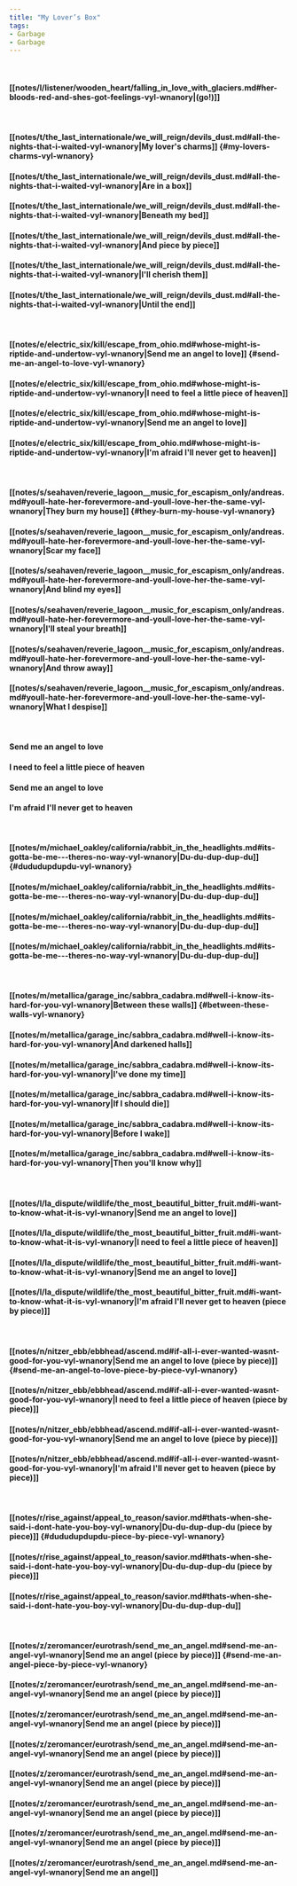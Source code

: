 ```yaml
---
title: "My Lover’s Box"
tags:
- Garbage
- Garbage
---
```

&nbsp;
#### [[notes/l/listener/wooden_heart/falling_in_love_with_glaciers.md#her-bloods-red-and-shes-got-feelings-vyl-wnanory|(go!)]]
&nbsp;
#### [[notes/t/the_last_internationale/we_will_reign/devils_dust.md#all-the-nights-that-i-waited-vyl-wnanory|My lover's charms]] {#my-lovers-charms-vyl-wnanory}
#### [[notes/t/the_last_internationale/we_will_reign/devils_dust.md#all-the-nights-that-i-waited-vyl-wnanory|Are in a box]]
#### [[notes/t/the_last_internationale/we_will_reign/devils_dust.md#all-the-nights-that-i-waited-vyl-wnanory|Beneath my bed]]
#### [[notes/t/the_last_internationale/we_will_reign/devils_dust.md#all-the-nights-that-i-waited-vyl-wnanory|And piece by piece]]
#### [[notes/t/the_last_internationale/we_will_reign/devils_dust.md#all-the-nights-that-i-waited-vyl-wnanory|I'll cherish them]]
#### [[notes/t/the_last_internationale/we_will_reign/devils_dust.md#all-the-nights-that-i-waited-vyl-wnanory|Until the end]]
&nbsp;
#### [[notes/e/electric_six/kill/escape_from_ohio.md#whose-might-is-riptide-and-undertow-vyl-wnanory|Send me an angel to love]] {#send-me-an-angel-to-love-vyl-wnanory}
#### [[notes/e/electric_six/kill/escape_from_ohio.md#whose-might-is-riptide-and-undertow-vyl-wnanory|I need to feel a little piece of heaven]]
#### [[notes/e/electric_six/kill/escape_from_ohio.md#whose-might-is-riptide-and-undertow-vyl-wnanory|Send me an angel to love]]
#### [[notes/e/electric_six/kill/escape_from_ohio.md#whose-might-is-riptide-and-undertow-vyl-wnanory|I'm afraid I'll never get to heaven]]
&nbsp;
#### [[notes/s/seahaven/reverie_lagoon__music_for_escapism_only/andreas.md#youll-hate-her-forevermore-and-youll-love-her-the-same-vyl-wnanory|They burn my house]] {#they-burn-my-house-vyl-wnanory}
#### [[notes/s/seahaven/reverie_lagoon__music_for_escapism_only/andreas.md#youll-hate-her-forevermore-and-youll-love-her-the-same-vyl-wnanory|Scar my face]]
#### [[notes/s/seahaven/reverie_lagoon__music_for_escapism_only/andreas.md#youll-hate-her-forevermore-and-youll-love-her-the-same-vyl-wnanory|And blind my eyes]]
#### [[notes/s/seahaven/reverie_lagoon__music_for_escapism_only/andreas.md#youll-hate-her-forevermore-and-youll-love-her-the-same-vyl-wnanory|I'll steal your breath]]
#### [[notes/s/seahaven/reverie_lagoon__music_for_escapism_only/andreas.md#youll-hate-her-forevermore-and-youll-love-her-the-same-vyl-wnanory|And throw away]]
#### [[notes/s/seahaven/reverie_lagoon__music_for_escapism_only/andreas.md#youll-hate-her-forevermore-and-youll-love-her-the-same-vyl-wnanory|What I despise]]
&nbsp;
#### Send me an angel to love
#### I need to feel a little piece of heaven
#### Send me an angel to love
#### I'm afraid I'll never get to heaven
&nbsp;
#### [[notes/m/michael_oakley/california/rabbit_in_the_headlights.md#its-gotta-be-me---theres-no-way-vyl-wnanory|Du-du-dup-dup-du]] {#dududupdupdu-vyl-wnanory}
#### [[notes/m/michael_oakley/california/rabbit_in_the_headlights.md#its-gotta-be-me---theres-no-way-vyl-wnanory|Du-du-dup-dup-du]]
#### [[notes/m/michael_oakley/california/rabbit_in_the_headlights.md#its-gotta-be-me---theres-no-way-vyl-wnanory|Du-du-dup-dup-du]]
#### [[notes/m/michael_oakley/california/rabbit_in_the_headlights.md#its-gotta-be-me---theres-no-way-vyl-wnanory|Du-du-dup-dup-du]]
&nbsp;
#### [[notes/m/metallica/garage_inc/sabbra_cadabra.md#well-i-know-its-hard-for-you-vyl-wnanory|Between these walls]] {#between-these-walls-vyl-wnanory}
#### [[notes/m/metallica/garage_inc/sabbra_cadabra.md#well-i-know-its-hard-for-you-vyl-wnanory|And darkened halls]]
#### [[notes/m/metallica/garage_inc/sabbra_cadabra.md#well-i-know-its-hard-for-you-vyl-wnanory|I've done my time]]
#### [[notes/m/metallica/garage_inc/sabbra_cadabra.md#well-i-know-its-hard-for-you-vyl-wnanory|If I should die]]
#### [[notes/m/metallica/garage_inc/sabbra_cadabra.md#well-i-know-its-hard-for-you-vyl-wnanory|Before I wake]]
#### [[notes/m/metallica/garage_inc/sabbra_cadabra.md#well-i-know-its-hard-for-you-vyl-wnanory|Then you'll know why]]
&nbsp;
#### [[notes/l/la_dispute/wildlife/the_most_beautiful_bitter_fruit.md#i-want-to-know-what-it-is-vyl-wnanory|Send me an angel to love]]
#### [[notes/l/la_dispute/wildlife/the_most_beautiful_bitter_fruit.md#i-want-to-know-what-it-is-vyl-wnanory|I need to feel a little piece of heaven]]
#### [[notes/l/la_dispute/wildlife/the_most_beautiful_bitter_fruit.md#i-want-to-know-what-it-is-vyl-wnanory|Send me an angel to love]]
#### [[notes/l/la_dispute/wildlife/the_most_beautiful_bitter_fruit.md#i-want-to-know-what-it-is-vyl-wnanory|I'm afraid I'll never get to heaven (piece by piece)]]
&nbsp;
#### [[notes/n/nitzer_ebb/ebbhead/ascend.md#if-all-i-ever-wanted-wasnt-good-for-you-vyl-wnanory|Send me an angel to love (piece by piece)]] {#send-me-an-angel-to-love-piece-by-piece-vyl-wnanory}
#### [[notes/n/nitzer_ebb/ebbhead/ascend.md#if-all-i-ever-wanted-wasnt-good-for-you-vyl-wnanory|I need to feel a little piece of heaven (piece by piece)]]
#### [[notes/n/nitzer_ebb/ebbhead/ascend.md#if-all-i-ever-wanted-wasnt-good-for-you-vyl-wnanory|Send me an angel to love (piece by piece)]]
#### [[notes/n/nitzer_ebb/ebbhead/ascend.md#if-all-i-ever-wanted-wasnt-good-for-you-vyl-wnanory|I'm afraid I'll never get to heaven (piece by piece)]]
&nbsp;
#### [[notes/r/rise_against/appeal_to_reason/savior.md#thats-when-she-said-i-dont-hate-you-boy-vyl-wnanory|Du-du-dup-dup-du (piece by piece)]] {#dududupdupdu-piece-by-piece-vyl-wnanory}
#### [[notes/r/rise_against/appeal_to_reason/savior.md#thats-when-she-said-i-dont-hate-you-boy-vyl-wnanory|Du-du-dup-dup-du (piece by piece)]]
#### [[notes/r/rise_against/appeal_to_reason/savior.md#thats-when-she-said-i-dont-hate-you-boy-vyl-wnanory|Du-du-dup-dup-du]]
&nbsp;
#### [[notes/z/zeromancer/eurotrash/send_me_an_angel.md#send-me-an-angel-vyl-wnanory|Send me an angel (piece by piece)]] {#send-me-an-angel-piece-by-piece-vyl-wnanory}
#### [[notes/z/zeromancer/eurotrash/send_me_an_angel.md#send-me-an-angel-vyl-wnanory|Send me an angel (piece by piece)]]
#### [[notes/z/zeromancer/eurotrash/send_me_an_angel.md#send-me-an-angel-vyl-wnanory|Send me an angel (piece by piece)]]
#### [[notes/z/zeromancer/eurotrash/send_me_an_angel.md#send-me-an-angel-vyl-wnanory|Send me an angel (piece by piece)]]
#### [[notes/z/zeromancer/eurotrash/send_me_an_angel.md#send-me-an-angel-vyl-wnanory|Send me an angel (piece by piece)]]
#### [[notes/z/zeromancer/eurotrash/send_me_an_angel.md#send-me-an-angel-vyl-wnanory|Send me an angel (piece by piece)]]
#### [[notes/z/zeromancer/eurotrash/send_me_an_angel.md#send-me-an-angel-vyl-wnanory|Send me an angel (piece by piece)]]
#### [[notes/z/zeromancer/eurotrash/send_me_an_angel.md#send-me-an-angel-vyl-wnanory|Send me an angel]]
